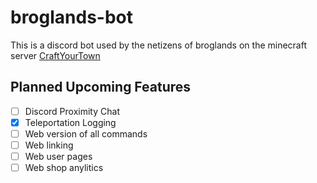 # broglands-bot

This is a discord bot used by the netizens of broglands on the minecraft server [CraftYourTown](https://craftyourtown.com/) 

## Planned Upcoming Features
- [ ] Discord Proximity Chat
- [X] Teleportation Logging
- [ ] Web version of all commands
- [ ] Web linking
- [ ] Web user pages
- [ ] Web shop anylitics
